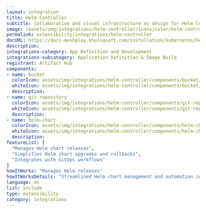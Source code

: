 ```yaml
---
layout: integration
title: Helm Controller
subtitle: Collaborative and visual infrastructure as design for Helm Controller
image: /assets/img/integrations/helm-controller/icons/color/helm-controller-color.svg
permalink: extensibility/integrations/helm-controller
docURL: https://docs-meshplay.khulnasoft.com/installation/kubernetes/helm
description: 
integrations-category: App Definition and Development
integrations-subcategory: Application Definition & Image Build
registrant: Artifact Hub
components: 
- name: bucket
  colorIcon: assets/img/integrations/helm-controller/components/bucket/icons/color/bucket-color.svg
  whiteIcon: assets/img/integrations/helm-controller/components/bucket/icons/white/bucket-white.svg
  description: 
- name: git-repository
  colorIcon: assets/img/integrations/helm-controller/components/git-repository/icons/color/git-repository-color.svg
  whiteIcon: assets/img/integrations/helm-controller/components/git-repository/icons/white/git-repository-white.svg
  description: 
- name: helm-chart
  colorIcon: assets/img/integrations/helm-controller/components/helm-chart/icons/color/helm-chart-color.svg
  whiteIcon: assets/img/integrations/helm-controller/components/helm-chart/icons/white/helm-chart-white.svg
  description: 
featureList: [
  "Manages Helm chart releases",
  "Simplifies Helm chart upgrades and rollbacks",
  "Integrates with GitOps workflows"
]
howItWorks: "Manages Helm releases"
howItWorksDetails: "Streamlined Helm chart management and automation in Kubernetes"
language: en
list: include
type: extensibility
category: integrations
---
```

